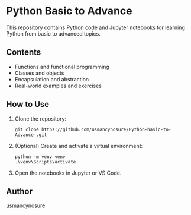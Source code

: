 # Python Basic to Advance

This repository contains Python code and Jupyter notebooks for learning Python from basic to advanced topics.

## Contents

- Functions and functional programming
- Classes and objects
- Encapsulation and abstraction
- Real-world examples and exercises

## How to Use

1. Clone the repository:
   ```
   git clone https://github.com/usmancynosure/Python-basic-to-Advance-.git
   ```
2. (Optional) Create and activate a virtual environment:
   ```
   python -m venv venv
   .\venv\Scripts\activate
   ```
3. Open the notebooks in Jupyter or VS Code.

## Author

[usmancynosure](https://github.com/usmancynosure)